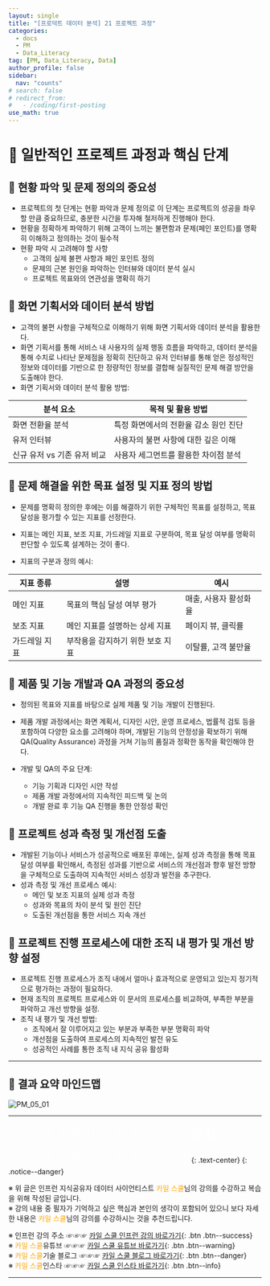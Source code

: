 ```yaml
---
layout: single
title: "[프로덕트 데이터 분석] 21 프로젝트 과정"
categories:
  - docs
  - PM
  - Data_Literacy
tag: [PM, Data_Literacy, Data]
author_profile: false
sidebar:
  nav: "counts"
# search: false
# redirect_from:
#   - /coding/first-posting
use_math: true
---
```


# 👑 일반적인 프로젝트 과정과 핵심 단계

## 🌰 현황 파악 및 문제 정의의 중요성

- 프로젝트의 첫 단계는 현황 파악과 문제 정의로 이 단계는 프로젝트의 성공을 좌우할 만큼 중요하므로, 충분한 시간을 투자해 철저하게 진행해야 한다.
- 현황을 정확하게 파악하기 위해 고객이 느끼는 불편함과 문제(페인 포인트)를 명확히 이해하고 정의하는 것이 필수적
- 현황 파악 시 고려해야 할 사항
  - 고객의 실제 불편 사항과 페인 포인트 정의
  - 문제의 근본 원인을 파악하는 인터뷰와 데이터 분석 실시
  - 프로젝트 목표와의 연관성을 명확히 하기

## 🌰 화면 기획서와 데이터 분석 방법

- 고객의 불편 사항을 구체적으로 이해하기 위해 화면 기획서와 데이터 분석을 활용한다.
- 화면 기획서를 통해 서비스 내 사용자의 실제 행동 흐름을 파악하고, 데이터 분석을 통해 수치로 나타난 문제점을 정확히 진단하고 유저 인터뷰를 통해 얻은 정성적인 정보와 데이터를 기반으로 한 정량적인 정보를 결합해 실질적인 문제 해결 방안을 도출해야 한다.
- 화면 기획서와 데이터 분석 활용 방법:

| 분석 요소                   | 목적 및 활용 방법                     |
| --------------------------- | ------------------------------------- |
| 화면 전환율 분석            | 특정 화면에서의 전환율 감소 원인 진단 |
| 유저 인터뷰                 | 사용자의 불편 사항에 대한 깊은 이해   |
| 신규 유저 vs 기존 유저 비교 | 사용자 세그먼트를 활용한 차이점 분석  |

## 🌰 문제 해결을 위한 목표 설정 및 지표 정의 방법

- 문제를 명확히 정의한 후에는 이를 해결하기 위한 구체적인 목표를 설정하고, 목표 달성을 평가할 수 있는 지표를 선정한다.
- 지표는 메인 지표, 보조 지표, 가드레일 지표로 구분하여, 목표 달성 여부를 명확히 판단할 수 있도록 설계하는 것이 좋다.

- 지표의 구분과 정의 예시:

| 지표 종류     | 설명                             | 예시                  |
| ------------- | -------------------------------- | --------------------- |
| 메인 지표     | 목표의 핵심 달성 여부 평가       | 매출, 사용자 활성화율 |
| 보조 지표     | 메인 지표를 설명하는 상세 지표   | 페이지 뷰, 클릭률     |
| 가드레일 지표 | 부작용을 감지하기 위한 보호 지표 | 이탈률, 고객 불만율   |

## 🌰 제품 및 기능 개발과 QA 과정의 중요성

- 정의된 목표와 지표를 바탕으로 실제 제품 및 기능 개발이 진행된다.
- 제품 개발 과정에서는 화면 계획서, 디자인 시안, 운영 프로세스, 법률적 검토 등을 포함하여 다양한 요소를 고려해야 하며, 개발된 기능의 안정성을 확보하기 위해 QA(Quality Assurance) 과정을 거쳐 기능의 품질과 정확한 동작을 확인해야 한다.
- 개발 및 QA의 주요 단계:

  - 기능 기획과 디자인 시안 작성
  - 제품 개발 과정에서의 지속적인 피드백 및 논의
  - 개발 완료 후 기능 QA 진행을 통한 안정성 확인

## 🌰 프로젝트 성과 측정 및 개선점 도출

- 개발된 기능이나 서비스가 성공적으로 배포된 후에는, 실제 성과 측정을 통해 목표 달성 여부를 확인해서, 측정된 성과를 기반으로 서비스의 개선점과 향후 발전 방향을 구체적으로 도출하여 지속적인 서비스 성장과 발전을 추구한다.
- 성과 측정 및 개선 프로세스 예시:
  - 메인 및 보조 지표의 실제 성과 측정
  - 성과와 목표의 차이 분석 및 원인 진단
  - 도출된 개선점을 통한 서비스 지속 개선

## 🌰 프로젝트 진행 프로세스에 대한 조직 내 평가 및 개선 방향 설정

- 프로젝트 진행 프로세스가 조직 내에서 얼마나 효과적으로 운영되고 있는지 정기적으로 평가하는 과정이 필요하다.
- 현재 조직의 프로젝트 프로세스와 이 문서의 프로세스를 비교하여, 부족한 부분을 파악하고 개선 방향을 설정.
- 조직 내 평가 및 개선 방법:
  - 조직에서 잘 이루어지고 있는 부분과 부족한 부분 명확히 파악
  - 개선점을 도출하여 프로세스의 지속적인 발전 유도
  - 성공적인 사례를 통한 조직 내 지식 공유 활성화

---

## 🌰 결과 요약 마인드맵

![PM_05_01]({{site.url}}/images/2025-03-25-PM/05_01.png)

---

<a style="font-size:30px; color: white;">⇩⇩⇩⇩⇩⇩⇩⇩⇩⇩⇩⇩출처⇩⇩⇩⇩⇩⇩⇩⇩⇩⇩⇩⇩</a>
{: .text-center}
{: .notice--danger}

※ 위 글은 인프런 지식공유자 데이터 사이언티스트 <a style="color: orange;">카일 스쿨</a>님의 강의를 수강하고 복습을 위해 작성된 글입니다.<br>
※ 강의 내용 중 필자가 기억하고 싶은 핵심과 본인의 생각이 포함되어 있으니 보다 자세한 내용은 <a style="color: orange;">카일 스쿨</a>님의 강의를 수강하시는 것을 추천드립니다. <br>

※ 인프런 강의 주소 ☞☞☞ [카일 스쿨 인프런 강의 바로가기](https://www.inflearn.com/course/pm-%EB%8D%B0%EC%9D%B4%ED%84%B0-%EB%A6%AC%ED%84%B0%EB%9F%AC%EC%8B%9C){: .btn .btn--success}<br>
※ <a style="color: orange;">카일 스쿨</a>유튜브 ☞☞☞ [카일 스쿨 유튜브 바로가기](https://www.youtube.com/c/kyleschool){: .btn .btn--warning}<br>
※ <a style="color: orange;">카일 스쿨</a>기술 블로그 ☞☞☞ [카일 스쿨 블로그 바로가기](https://zzsza.github.io/){: .btn .btn--danger}<br>
※ <a style="color: orange;">카일 스쿨</a>인스타 ☞☞☞ [카일 스쿨 인스타 바로가기](https://www.instagram.com/data.scientist/){: .btn .btn--info}

---

